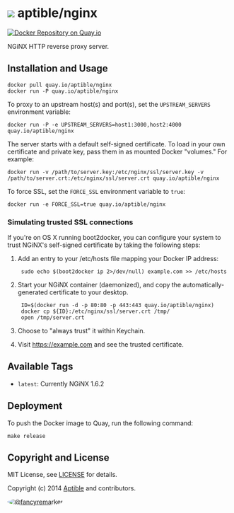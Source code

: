 # ![](https://gravatar.com/avatar/11d3bc4c3163e3d238d558d5c9d98efe?s=64) aptible/nginx

[![Docker Repository on Quay.io](https://quay.io/repository/aptible/nginx/status)](https://quay.io/repository/aptible/nginx)

NGiNX HTTP reverse proxy server.

## Installation and Usage

    docker pull quay.io/aptible/nginx
    docker run -P quay.io/aptible/nginx

To proxy to an upstream host(s) and port(s), set the `UPSTREAM_SERVERS` environment variable:

    docker run -P -e UPSTREAM_SERVERS=host1:3000,host2:4000 quay.io/aptible/nginx

The server starts with a default self-signed certificate. To load in your own certificate and private key, pass them in as mounted Docker "volumes." For example:

    docker run -v /path/to/server.key:/etc/nginx/ssl/server.key -v /path/to/server.crt:/etc/nginx/ssl/server.crt quay.io/aptible/nginx

To force SSL, set the `FORCE_SSL` environment variable to `true`:

    docker run -e FORCE_SSL=true quay.io/aptible/nginx

### Simulating trusted SSL connections

If you're on OS X running boot2docker, you can configure your system to trust NGiNX's self-signed certificate by taking the following steps:

1. Add an entry to your /etc/hosts file mapping your Docker IP address:

        sudo echo $(boot2docker ip 2>/dev/null) example.com >> /etc/hosts

1. Start your NGiNX container (daemonized), and copy the automatically-generated certificate to your desktop.

        ID=$(docker run -d -p 80:80 -p 443:443 quay.io/aptible/nginx)
        docker cp ${ID}:/etc/nginx/ssl/server.crt /tmp/
        open /tmp/server.crt

1. Choose to "always trust" it within Keychain.

1. Visit https://example.com and see the trusted certificate.


## Available Tags

* `latest`: Currently NGiNX 1.6.2

## Deployment

To push the Docker image to Quay, run the following command:

    make release

## Copyright and License

MIT License, see [LICENSE](LICENSE.md) for details.

Copyright (c) 2014 [Aptible](https://www.aptible.com) and contributors.

[<img src="https://s.gravatar.com/avatar/f7790b867ae619ae0496460aa28c5861?s=60" style="border-radius: 50%;" alt="@fancyremarker" />](https://github.com/fancyremarker)
